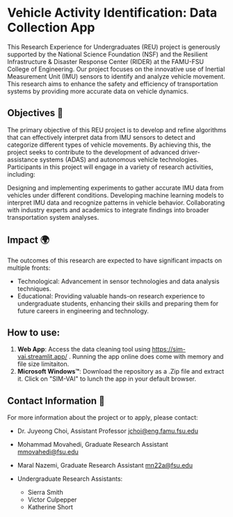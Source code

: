 # Vehicle Activity Identification: Data Collection App

This Research Experience for Undergraduates (REU) project is generously supported by the National Science Foundation (NSF) and the Resilient Infrastructure & Disaster Response Center (RIDER) at the FAMU-FSU College of Engineering. Our project focuses on the innovative use of Inertial Measurement Unit (IMU) sensors to identify and analyze vehicle movement. This research aims to enhance the safety and efficiency of transportation systems by providing more accurate data on vehicle dynamics.

## Objectives 🎯

The primary objective of this REU project is to develop and refine algorithms that can effectively interpret data from IMU sensors to detect and categorize different types of vehicle movements. By achieving this, the project seeks to contribute to the development of advanced driver-assistance systems (ADAS) and autonomous vehicle technologies. Participants in this project will engage in a variety of research activities, including:

Designing and implementing experiments to gather accurate IMU data from vehicles under different conditions.
Developing machine learning models to interpret IMU data and recognize patterns in vehicle behavior.
Collaborating with industry experts and academics to integrate findings into broader transportation system analyses.

## Impact 🌍

The outcomes of this research are expected to have significant impacts on multiple fronts:

* Technological: Advancement in sensor technologies and data analysis techniques.
* Educational: Providing valuable hands-on research experience to undergraduate students, enhancing their skills and preparing them for future careers in engineering and technology.

## How to use:
1. **Web App**: Access the data cleaning tool using https://sim-vai.streamlit.app/ . Running the app online does come with memory and file size limitaiton.
2. **Microsoft Windows™**: Download the repository as a .Zip file and extract it. Click on "SIM-VAI" to lunch the app in your default browser.

## Contact Information 📧
For more information about the project or to apply, please contact:
* Dr. Juyeong Choi, Assistant Professor jchoi@eng.famu.fsu.edu

* Mohammad Movahedi, Graduate Research Assistant mmovahedi@fsu.edu

* Maral Nazemi, Graduate Research Assistant mn22a@fsu.edu

* Undergraduate Research Assistants:
  - Sierra Smith
  - Victor Culpepper
  - Katherine Short
